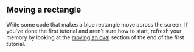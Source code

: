 ## Moving a rectangle

Write some code that makes a blue rectangle move across the screen. If you've done the first tutorial and aren't sure how to start, refresh your memory by looking at the [moving an oval](#first-moving-an-oval) section of the end of the first tutorial.
